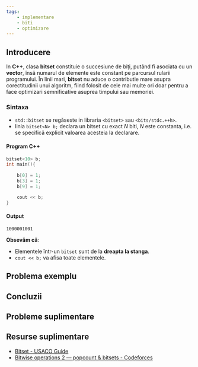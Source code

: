 ```yaml
---
tags:
    - implementare
    - biti
    - optimizare
---
```




## Introducere
In **C++**, clasa **bitset** constituie o succesiune de biți, putând fi asociata cu un **vector**, însă numarul de elemente este constant pe parcursul rularii programului. În linii mari, **bitset** nu aduce o contributie mare asupra corectitudinii unui algoritm, fiind folosit de cele mai multe ori doar pentru a face optimizari semnificative asuprea timpului sau memoriei. 

### Sintaxa 
* ```std::bitset``` se regăseste in libraria ```<bitset>``` sau ```<bits/stdc.++h>```.
* linia ```bitset<N> b;``` declara un bitset cu exact $N$ biti, $N$ este constanta, i.e. se specifică explicit valoarea acesteia la declarare.

#### Program C++
```cpp
bitset<10> b;
int main(){
	
	b[0] = 1;
	b[3] = 1;
	b[9] = 1;

	cout << b;
}

```

#### Output
```1000001001```

**Obsevăm că**:
* Elementele într-un ```bitset``` sunt de la **dreapta la stanga**.
* ```cout << b;``` va afisa toate elementele.
## Problema exemplu

## Concluzii

## Probleme suplimentare

## Resurse suplimentare

* [Bitset - USACO Guide](https://usaco.guide/plat/bitsets)
* [Bitwise operations 2 — popcount & bitsets - Codeforces](https://codeforces.com/blog/entry/73558)
